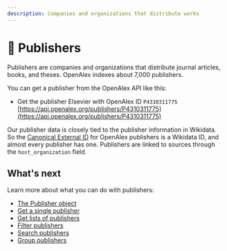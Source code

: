 ```yaml
---
description: Companies and organizations that distribute works
---
```


# 🏢 Publishers

Publishers are companies and organizations that distribute journal articles, books, and theses. OpenAlex indexes about 7,000 publishers.

You can get a publisher from the OpenAlex API like this:

* Get the publisher Elsevier with OpenAlex ID `P4310311775`\
  [https://api.openalex.org/publishers/P4310311775](https://api.openalex.org/publishers/P4310311775)

Our publisher data is closely tied to the publisher information in Wikidata. So the [Canonical External ID](../../how-to-use-the-api/get-single-entities/#canonical-external-ids) for OpenAlex publishers is a Wikidata ID, and almost every publisher has one. Publishers are linked to sources through the `host_organization` field.

## What's next

Learn more about what you can do with publishers:

* [The Publisher object](publisher-object.md)
* [Get a single publisher](get-a-single-publisher.md)
* [Get lists of publishers](get-lists-of-publishers.md)
* [Filter publishers](filter-publishers.md)
* [Search publishers](search-publishers.md)
* [Group publishers](group-publishers.md)
